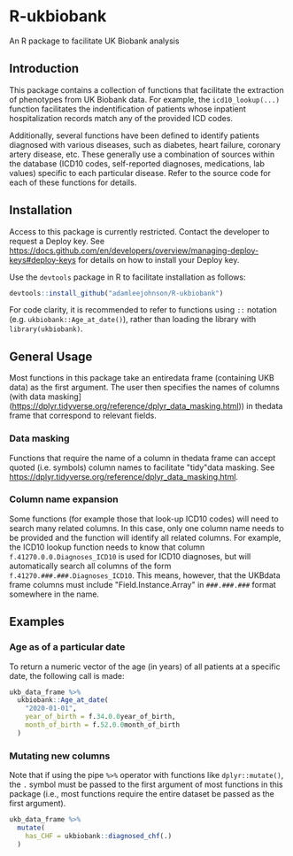 # R-ukbiobank

An R package to facilitate UK Biobank analysis

## Introduction

This package contains a collection of functions that facilitate the extraction of phenotypes from UK Biobank data. For example, the `icd10_lookup(...)` function facilitates the indentification of patients whose inpatient hospitalization records match any of the provided ICD codes.

Additionally, several functions have been defined to identify patients diagnosed with various diseases, such as diabetes, heart failure, coronary artery disease, etc. These generally use a combination of sources within the database (ICD10 codes, self-reported diagnoses, medications, lab values) specific to each particular disease. Refer to the source code for each of these functions for details.

## Installation

Access to this package is currently restricted. Contact the developer to request a Deploy key. See https://docs.github.com/en/developers/overview/managing-deploy-keys#deploy-keys for details on how to install your Deploy key.

Use the `devtools` package in R to facilitate installation as follows:

```r
devtools::install_github("adamleejohnson/R-ukbiobank")
```

For code clarity, it is recommended to refer to functions using `::` notation (e.g. `ukbiobank::Age_at_date()`), rather than loading the library with `library(ukbiobank)`.

## General Usage

Most functions in this package take an entiredata frame (containing UKB data) as the first argument. The user then specifies the names of columns (with data masking](https://dplyr.tidyverse.org/reference/dplyr_data_masking.html)) in thedata frame that correspond to relevant fields.

### Data masking

Functions that require the name of a column in thedata frame can accept quoted (i.e. symbols) column names to facilitate "tidy"data masking. See https://dplyr.tidyverse.org/reference/dplyr_data_masking.html.

### Column name expansion

Some functions (for example those that look-up ICD10 codes) will need to search many related columns. In this case, only one column name needs to be provided and the function will identify all related columns. For example, the ICD10 lookup function needs to know that column `f.41270.0.0.Diagnoses_ICD10` is used for ICD10 diagnoses, but will automatically search all columns of the form `f.41270.###.###.Diagnoses_ICD10`. This means, however, that the UKBdata frame columns must include "Field.Instance.Array" in `###.###.###` format somewhere in the name.

## Examples

### Age as of a particular date

To return a numeric vector of the age (in years) of all patients at a specific date, the following call is made:

```r
ukb_data_frame %>%
  ukbiobank::Age_at_date(
    "2020-01-01",
    year_of_birth = f.34.0.0year_of_birth,
    month_of_birth = f.52.0.0month_of_birth
  )
```

### Mutating new columns

Note that if using the pipe `%>%` operator with functions like `dplyr::mutate()`, the `.` symbol must be passed to the first argument of most functions in this package (i.e., most functions require the entire dataset be passed as the first argument).

```r
ukb_data_frame %>%
  mutate(
    has_CHF = ukbiobank::diagnosed_chf(.)
  )
```
